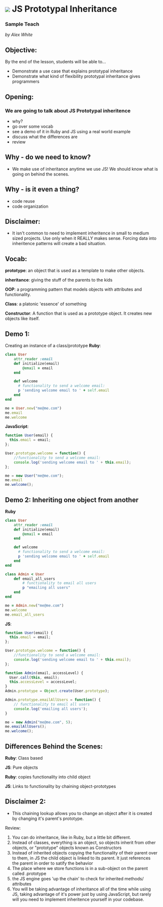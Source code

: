 # ![](https://ga-dash.s3.amazonaws.com/production/assets/logo-9f88ae6c9c3871690e33280fcf557f33.png) JS Prototypal Inheritance

### Sample Teach 
*by Alex White*

## Objective:

By the end of the lesson, students will be able to...
- Demonstrate a use case that explains prototypal inheritance
- Demonstrate what kind of flexibility prototypal inheritance gives
programmers

## Opening:

### We are going to talk about JS Prototypal inheritence 
 - why?
 - go over some vocab
 - see a demo of it in Ruby and JS using a real world example
 - discuss what the differences are
 - review


## Why - do we need to know?
- We make use of inheritance anytime we use JS! We should know what is going on behind the scenes.

## Why - is it even a thing?
- code reuse 
- code organization

## Disclaimer:
- It isn't common to need to implement inheritence in small to medium sized projects. Use only when it REALLY makes sense. Forcing data into inheritence patterns will create a bad situation.

## Vocab:
**prototype**: an object that is used as a template to make other objects.

**inheritance**: giving the stuff of the parents to the kids

**OOP**: a programming pattern that models objects with attributes and functionality.

**Class**: a platonic 'essence' of something

**Constructor**: A function that is used as a prototype object. It creates new objects like itself.

## Demo 1: 
Creating an instance of a class/prototype
**Ruby**:
```ruby
class User
	attr_reader :email
	def initialize(email)
		@email = email
	end

	def welcome
	  # functionality to send a welcome email:
	  p 'sending welcome email to ' + self.email
	end
end

me = User.new("me@me.com")
me.email
me.welcome
```
**JavaScript**:
```js
function User(email) {
  this.email = email;
};

User.prototype.welcome = function() {
	//functionality to send a welcome email:
	console.log('sending welcome email to ' + this.email);
};

me = new User("me@me.com");
me.email
me.welcome();
```
## Demo 2: Inheriting one object from another
**Ruby**
```ruby
class User
	attr_reader :email
	def initialize(email)
		@email = email
	end

	def welcome
	  # functionality to send a welcome email:
	  p 'sending welcome email to ' + self.email
	end
end

class Admin < User
	def email_all_users
		# functionality to email all users
		p "emailing all users"
	end
end

me = Admin.new("me@me.com")
me.welcome
me.email_all_users
```
**JS**:
```js
function User(email) {
  this.email = email;
};

User.prototype.welcome = function() {
	//functionality to send a welcome email:
	console.log('sending welcome email to ' + this.email);
};

function Admin(email, accessLevel) {
  User.call(this, email);
  this.accessLevel = accessLevel;
}
Admin.prototype = Object.create(User.prototype);

Admin.prototype.emailAllUsers = function() {
	// functionality to email all users
	console.log('emailing all users');
}

me = new Admin("me@me.com", 5);
me.emailAllUsers();
me.welcome();
```

## Differences Behind the Scenes:
**Ruby**: Class based

**JS**: Pure objects

**Ruby**: copies functionality into child object

**JS**: Links to functionality by chaining object-prototypes

## Disclaimer 2:
- This chaining lookup allows you to change an object after it is created by changing it's parent's prototype. 


Review:

1. You can do inheritance, like in Ruby, but a little bit different. 
2. Instead of classes, everything is an object, so objects inherit from other objects, or "prototype" objects known as Constructors 
2. Instead of inherited objects copying the functionality of their parent over to them, in JS the child object is linked to its parent. It just references the parent in order to satify the behavior
3. The place where we store functions is in a sub-object on the parent called .prototype
4. the JS engine goes 'up the chain' to check for inherited methods/ attributes
5. You will be taking advantage of inheritance all of the time while using JS, taking advantage of it's power just by using JavaScript, but rarely will you need to implement inheritence yourself in your codebase. 




